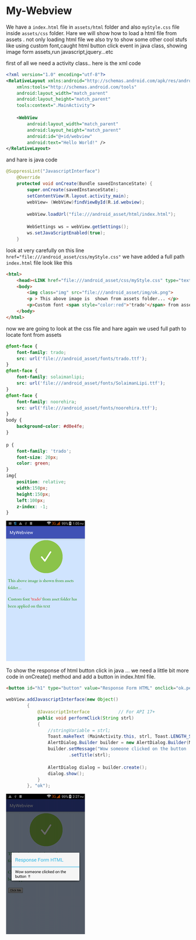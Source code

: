 # My-Webview
We have a ``` index.html ``` file in ```assets/html``` folder and also ```myStyle.css``` file inside ```assets/css``` folder. Hare we will show how to load a html file from assets . not only loading html file we also try to show some other cool stufs like using custom font,caught html button click event in java class, showing image form assets,run javascript,jquery...etc

first of all we need a activity class.. here is the xml code
``` xml
<?xml version="1.0" encoding="utf-8"?>
<RelativeLayout xmlns:android="http://schemas.android.com/apk/res/android"
    xmlns:tools="http://schemas.android.com/tools"
    android:layout_width="match_parent"
    android:layout_height="match_parent"
    tools:context=".MainActivity">

    <WebView
        android:layout_width="match_parent"
        android:layout_height="match_parent"
        android:id="@+id/webview"
        android:text="Hello World!" />
</RelativeLayout>

```
and hare is java code
``` java
@SuppressLint("JavascriptInterface")
    @Override
    protected void onCreate(Bundle savedInstanceState) {
        super.onCreate(savedInstanceState);
        setContentView(R.layout.activity_main);
        webView= (WebView)findViewById(R.id.webview);
        
        webView.loadUrl("file:///android_asset/html/index.html");

        WebSettings ws = webView.getSettings();
        ws.setJavaScriptEnabled(true);
    }
```

look at very carefully on this line ```href="file:///android_asset/css/myStyle.css"``` we have added a full path
```index.html``` file look like this
``` html
<html>
    <head><LINK href="file:///android_asset/css/myStyle.css" type="text/css" rel="stylesheet"/></head>
    <body>
        <img class="img" src="file:///android_asset/img/ok.png">
        <p > This above image is  shown from assets folder... </p>
        <p>Custom font <span style="color:red">'trado'</span> from asset folder has been applied on this text</p>
    </body>
</html>
```
now we are going to look at the css file and hare again we used full path to locate font from assets 

```css
@font-face {
    font-family: trado;
    src: url('file:///android_asset/fonts/trado.ttf');
}
@font-face {
    font-family: solaimanlipi;
    src: url('file:///android_asset/fonts/SolaimanLipi.ttf');
}
@font-face {
    font-family: noorehira;
    src: url('file:///android_asset/fonts/noorehira.ttf');
}
body {
    background-color: #d0e4fe;
}

p {
    font-family: 'trado';
    font-size: 20px;
    color: green;
}
img{
    position: relative;
    width:150px;
    height:150px;
    left:100px;
    z-index: -1;
}

```
![ok](https://github.com/Jolpai/My-Webview/blob/master/img/htm_css_2015-12-08-13-05-25.png)

To show the response of html button click in java ... we need a little bit more code in onCreate() method and add a button in index.html file.

```html
<button id="h1" type="button" value="Response Form HTML" onclick="ok.performClick(this.value);">Click Me</button>
```

``` java
webView.addJavascriptInterface(new Object()
        {
            @JavascriptInterface           // For API 17+
            public void performClick(String strl)
            {
                //stringVariable = strl;
                Toast.makeText (MainActivity.this, strl, Toast.LENGTH_SHORT).show();
                AlertDialog.Builder builder = new AlertDialog.Builder(MainActivity.this);
                builder.setMessage("Wow someone clicked on the button  !!")
                        .setTitle(strl);

                AlertDialog dialog = builder.create();
                dialog.show();
            }
        }, "ok");
```

![](https://github.com/Jolpai/My-Webview/blob/master/img/button_click_2015-12-08-14-27-33.png)
